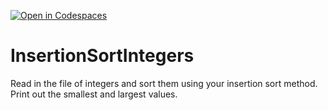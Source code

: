 [![Open in Codespaces](https://classroom.github.com/assets/launch-codespace-2972f46106e565e64193e422d61a12cf1da4916b45550586e14ef0a7c637dd04.svg)](https://classroom.github.com/open-in-codespaces?assignment_repo_id=15686791)
# InsertionSortIntegers
Read in the file of integers and sort them using your insertion sort method. Print out the smallest and largest values.
